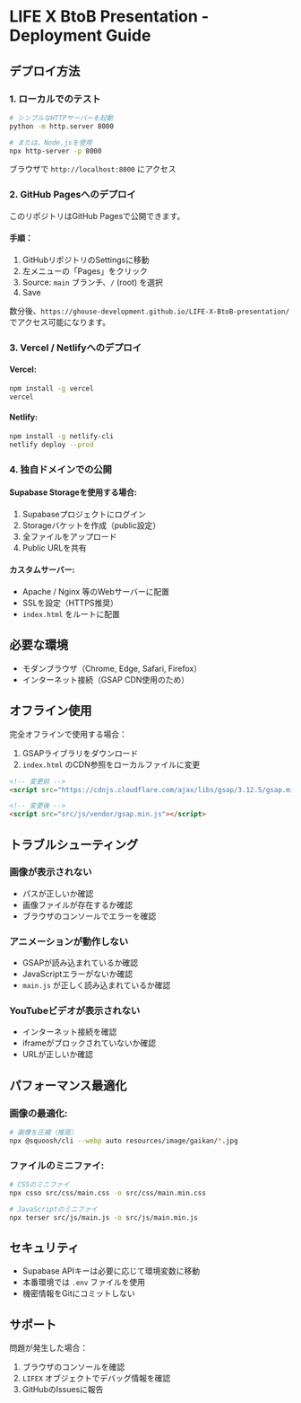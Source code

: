 # LIFE X BtoB Presentation - Deployment Guide

## デプロイ方法

### 1. ローカルでのテスト

```bash
# シンプルなHTTPサーバーを起動
python -m http.server 8000

# または、Node.jsを使用
npx http-server -p 8000
```

ブラウザで `http://localhost:8000` にアクセス

### 2. GitHub Pagesへのデプロイ

このリポジトリはGitHub Pagesで公開できます。

#### 手順：

1. GitHubリポジトリのSettingsに移動
2. 左メニューの「Pages」をクリック
3. Source: `main` ブランチ、`/` (root) を選択
4. Save

数分後、`https://ghouse-development.github.io/LIFE-X-BtoB-presentation/` でアクセス可能になります。

### 3. Vercel / Netlifyへのデプロイ

#### Vercel:
```bash
npm install -g vercel
vercel
```

#### Netlify:
```bash
npm install -g netlify-cli
netlify deploy --prod
```

### 4. 独自ドメインでの公開

#### Supabase Storageを使用する場合:

1. Supabaseプロジェクトにログイン
2. Storageバケットを作成（public設定）
3. 全ファイルをアップロード
4. Public URLを共有

#### カスタムサーバー:
- Apache / Nginx 等のWebサーバーに配置
- SSLを設定（HTTPS推奨）
- `index.html` をルートに配置

## 必要な環境

- モダンブラウザ（Chrome, Edge, Safari, Firefox）
- インターネット接続（GSAP CDN使用のため）

## オフライン使用

完全オフラインで使用する場合：
1. GSAPライブラリをダウンロード
2. `index.html` のCDN参照をローカルファイルに変更

```html
<!-- 変更前 -->
<script src="https://cdnjs.cloudflare.com/ajax/libs/gsap/3.12.5/gsap.min.js"></script>

<!-- 変更後 -->
<script src="src/js/vendor/gsap.min.js"></script>
```

## トラブルシューティング

### 画像が表示されない
- パスが正しいか確認
- 画像ファイルが存在するか確認
- ブラウザのコンソールでエラーを確認

### アニメーションが動作しない
- GSAPが読み込まれているか確認
- JavaScriptエラーがないか確認
- `main.js` が正しく読み込まれているか確認

### YouTubeビデオが表示されない
- インターネット接続を確認
- iframeがブロックされていないか確認
- URLが正しいか確認

## パフォーマンス最適化

### 画像の最適化:
```bash
# 画像を圧縮（推奨）
npx @squoosh/cli --webp auto resources/image/gaikan/*.jpg
```

### ファイルのミニファイ:
```bash
# CSSのミニファイ
npx csso src/css/main.css -o src/css/main.min.css

# JavaScriptのミニファイ
npx terser src/js/main.js -o src/js/main.min.js
```

## セキュリティ

- Supabase APIキーは必要に応じて環境変数に移動
- 本番環境では `.env` ファイルを使用
- 機密情報をGitにコミットしない

## サポート

問題が発生した場合：
1. ブラウザのコンソールを確認
2. `LIFEX` オブジェクトでデバッグ情報を確認
3. GitHubのIssuesに報告
